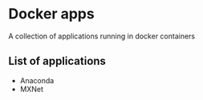 # Docker apps
A collection of applications running in docker containers

## List of applications
- Anaconda
- MXNet
